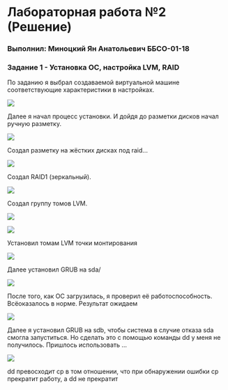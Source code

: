 # Лабораторная работа №2 (Решение)
###  Выполнил: Миноцкий Ян Анатольевич ББСО-01-18

### Задание 1 - Установка ОС, настройка LVM, RAID
По заданию я выбрал создаваемой виртуальной машине соответствующие характеристики в настройках.

![](https://github.com/Yan-Minotskiy/labOS/blob/master/screenshots/2.1.png)

Далее я начал процесс установки. И дойдя до разметки дисков начал ручную разметку.

![](https://github.com/Yan-Minotskiy/labOS/blob/master/screenshots/2.2.png)

Создал разметку на жёстких дисках под raid...

![](https://github.com/Yan-Minotskiy/labOS/blob/master/screenshots/2.3.png)

Создал RAID1 (зеркальный).

![](https://github.com/Yan-Minotskiy/labOS/blob/master/screenshots/2.4.png)

Создал группу томов LVM.

![](https://github.com/Yan-Minotskiy/labOS/blob/master/screenshots/2.5.png)

![](https://github.com/Yan-Minotskiy/labOS/blob/master/screenshots/2.6.png)

Установил томам LVM точки монтирования

![](https://github.com/Yan-Minotskiy/labOS/blob/master/screenshots/2.8.png)

Далее установил GRUB на sda/

![](https://github.com/Yan-Minotskiy/labOS/blob/master/screenshots/2.9.png)

После того, как ОС загрузилась, я проверил её работоспособность. Всёоказалось в норме. Результат ожидаем

![](https://github.com/Yan-Minotskiy/labOS/blob/master/screenshots/2.10.png)

Далее я установил GRUB на sdb, чтобы система в случие отказа sda смогла запуститься. Но сделать это с помощью команды dd у меня не получилось. Пришлось использовать ...

![](https://github.com/Yan-Minotskiy/labOS/blob/master/screenshots/2.11.png)

dd превосходит cp в том отношении, что при обнаружении ошибки cp прекратит работу, а dd не прекратит
